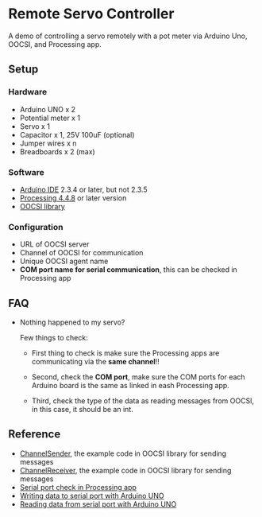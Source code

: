 # Remote Servo Controller

A demo of controlling a servo remotely with a pot meter via Arduino Uno, OOCSI, and Processing app.

## Setup

### Hardware

- Arduino UNO x 2
- Potential meter x 1
- Servo x 1
- Capacitor x 1, 25V 100uF (optional)
- Jumper wires x n
- Breadboards x 2 (max)

### Software

- [Arduino IDE](https://www.arduino.cc/en/software/) 2.3.4 or later, but not 2.3.5
- [Processing 4.4.8](https://processing.org/) or later version
- [OOCSI library](https://github.com/iddi/oocsi-processing)

### Configuration

- URL of OOCSI server
- Channel of OOCSI for communication
- Unique OOCSI agent name
- **COM port name for serial communication**, this can be checked in Processing app

## FAQ

- Nothing happened to my servo?

  Few things to check:

  - First thing to check is make sure the Processing apps are communicating via the **same channel**!!

  - Second, check the **COM port**, make sure the COM ports for each Arduino board is the same as linked in eash Processing app.

  - Third, check the type of the data as reading messages from OOCSI, in this case, it should be an int.

## Reference

- [ChannelSender](https://github.com/iddi/oocsi-processing/tree/master/dist/oocsi/examples/Connectivity/ChannelSender), the example code in OOCSI library for sending messages
- [ChannelReceiver](https://github.com/iddi/oocsi-processing/tree/master/dist/oocsi/examples/Connectivity/ChannelReceiver), the example code in OOCSI library for sending messages
- [Serial port check in Processing app](https://processing.org/reference/libraries/serial/Serial_list_.html)
- [Writing data to serial port with Arduino UNO](https://processing.org/reference/libraries/serial/Serial_write_.html)
- [Reading data from serial port with Arduino UNO](https://processing.org/reference/libraries/serial/Serial_readStringUntil_.html)

